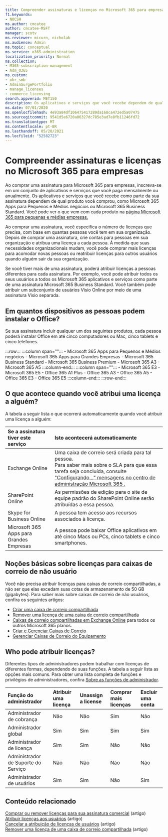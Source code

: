 ```yaml
---
title: Compreender assinaturas e licenças no Microsoft 365 para empresas
f1.keywords:
- NOCSH
ms.author: cmcatee
author: cmcatee-MSFT
manager: scotv
ms.reviewer: micurn, nicholak
ms.audience: Admin
ms.topic: conceptual
ms.service: o365-administration
localization_priority: Normal
ms.collection:
- M365-subscription-management
- Adm_O365
ms.custom:
- okr_smb
- AdminSurgePortfolio
- manage_licenses
- commerce_licensing
search.appverid: MET150
description: Os aplicativos e serviços que você recebe dependem de qual produto Microsoft 365 você comprou, como Microsoft 365 Apps para Pequenos e Médios negócios.
ms.date: 07/01/2020
ms.openlocfilehash: 4e93a84df106475417289da168ca472ed5a07475
ms.sourcegitcommit: 9541d5e6720a06327dc785e3ad7e8fb11246fd72
ms.translationtype: MT
ms.contentlocale: pt-BR
ms.lasthandoff: 05/20/2021
ms.locfileid: "52582723"
---
```

# <a name="understand-subscriptions-and-licenses-in-microsoft-365-for-business"></a>Compreender assinaturas e licenças no Microsoft 365 para empresas

Ao comprar uma assinatura para Microsoft 365 para empresas, inscreva-se em um conjunto de aplicativos e serviços que você paga mensalmente ou anualmente. Os aplicativos e serviços que você recebe como parte da sua assinatura dependem de qual produto você comprou, como Microsoft 365 Apps para Pequenos e Médios negócios ou Microsoft 365 Business Standard. Você pode ver o que vem com cada produto na [página Microsoft 365 para pequenas e médias empresas.](https://products.office.com/compare-all-microsoft-office-products?&activetab=tab:primaryr1)

Ao comprar uma assinatura, você especifica o número de licenças que precisa, com base em quantas pessoas você tem em sua organização. Depois de comprar uma assinatura, crie contas para pessoas em sua organização e atribua uma licença a cada pessoa. À medida que suas necessidades organizacionais mudam, você pode comprar mais licenças para acomodar novas pessoas ou reatribuir licenças para outros usuários quando alguém sair da sua organização.

Se você tiver mais de uma assinatura, poderá atribuir licenças a pessoas diferentes para cada assinatura. Por exemplo, você pode atribuir todos os seus usuários a todos os Microsoft 365 aplicativos e serviços como parte de uma assinatura Microsoft 365 Business Standard. Você também pode atribuir um subconjunto de usuários Visio Online por meio de uma assinatura Visio separada.

## <a name="how-many-devices-can-people-install-office-on"></a>Em quantos dispositivos as pessoas podem instalar o Office?

Se sua assinatura incluir qualquer um dos seguintes produtos, cada pessoa poderá instalar Office em até cinco computadores ou Mac, cinco tablets e cinco telefones.

:::row:::
   :::column span="":::
        - Microsoft 365 Apps para Pequenos e Médios negócios - Microsoft 365 Apps para Grandes Empresas - Microsoft 365 Business Standard - Microsoft 365 Business Premium - Microsoft 365 A3 - Microsoft 365 A5
   :::column-end:::
   :::column span="":::
        - Microsoft 365 E3 - Microsoft 365 E5 - Office 365 A1 Plus - Office 365 A3 - Office 365 A5 - Office 365 E3 - Office 365 E5
   :::column-end:::
:::row-end:::

## <a name="what-happens-when-you-assign-a-license-to-someone"></a>O que acontece quando você atribui uma licença a alguém?

A tabela a seguir lista o que ocorrerá automaticamente quando você atribuir uma licença a alguém:
  
|**Se a assinatura tiver este serviço**|**Isto acontecerá automaticamente**|
|:-----|:-----|
|Exchange Online  <br/> |Uma caixa de correio será criada para tal pessoa. <br/> Para saber mais sobre o SLA para que essa tarefa seja concluída, consulte ["Configurando..." mensagens no centro de administração Microsoft 365 .](https://support.microsoft.com/help/2635238/setting-up-messages-in-the-office-365-admin-center) |
|SharePoint Online  <br/> |As permissões de edição para o site de equipe padrão do SharePoint Online serão atribuídas a essa pessoa.  <br/> |
|Skype for Business Online  <br/> |A pessoa tem acesso aos recursos associados à licença.  <br/> |
|Microsoft 365 Apps para Grandes Empresas  <br/> |A pessoa pode baixar Office aplicativos em até cinco Macs ou PCs, cinco tablets e cinco smartphones.  <br/> |

## <a name="understand-licenses-for-non-user-mailboxes"></a>Noções básicas sobre licenças para caixas de correio de não usuário

Você não precisa atribuir licenças para caixas de correio compartilhadas, a não ser que elas excedam suas cotas de armazenamento de 50 GB (gigabytes). Para saber mais sobre caixas de correio de não usuários, confira os seguintes artigos:
  
- [Criar uma caixa de correio compartilhada](../../admin/email/create-a-shared-mailbox.md)
- [Remover uma licença de uma caixa de correio compartilhada](../../admin/email/remove-license-from-shared-mailbox.md)
- [Caixas de correio compartilhadas em Exchange Online](/exchange/collaboration-exo/shared-mailboxes) para todos os outros Microsoft 365 planos.
- [Criar e Gerenciar Caixas de Correio](/exchange/recipients-in-exchange-online/manage-room-mailboxes)
- [Gerenciar Caixas de Correio do Equipamento](/exchange/recipients-in-exchange-online/manage-equipment-mailboxes)

## <a name="who-can-assign-licenses"></a>Who pode atribuir licenças?

Diferentes tipos de administradores podem trabalhar com licenças de diferentes formas, dependendo de suas funções. A tabela a seguir lista as opções mais comuns. Para obter uma lista completa de funções e privilégios de administradores, confira [Sobre as funções de administrador](../../admin/add-users/about-admin-roles.md).
  
|**Função do administrador**|**Atribuir uma licença**|**Unassign a license**|**Comprar mais licenças**|**Excluir uma conta**|
|:-----|:-----|:-----|:-----|:-----|
|Administrador de cobrança  <br/> |Não  <br/> |Não  <br/> |Sim  <br/> |Não  <br/> |
|Administrador global  <br/> |Sim  <br/> |Sim  <br/> |Sim  <br/> |Sim  <br/> |
|Administrador de licença <br/> |Sim <br/>|Sim <br/> |Não <br/> |Não <br/> |
|Administrador de Suporte do Serviço  <br/> |Não  <br/> |Não  <br/> |Não  <br/> |Não  <br/> |
|Administrador de usuários  <br/> |Sim  <br/> |Sim  <br/> |Não  <br/> |Sim  <br/> |

## <a name="related-content"></a>Conteúdo relacionado

[Comprar ou remover licenças para sua assinatura comercial](buy-licenses.md) (artigo)\
[Atribuir licenças aos usuários](../../admin/manage/assign-licenses-to-users.md) (artigo) \
[Cancelar a atribuição de licenças de usuários](../../admin/manage/remove-licenses-from-users.md) (artigo)\
[Remover uma licença de uma caixa de correio compartilhada](../../admin/email/remove-license-from-shared-mailbox.md) (artigo)
